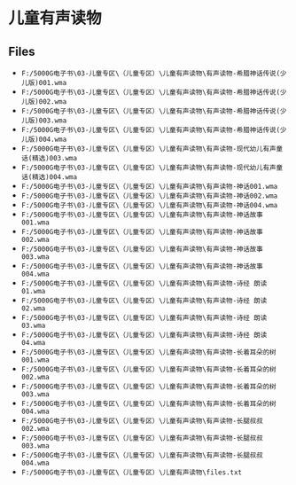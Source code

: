 # 儿童有声读物

## Files

- `F:/5000G电子书\03-儿童专区\（儿童专区）\儿童有声读物\有声读物-希腊神话传说(少儿版)001.wma`
- `F:/5000G电子书\03-儿童专区\（儿童专区）\儿童有声读物\有声读物-希腊神话传说(少儿版)002.wma`
- `F:/5000G电子书\03-儿童专区\（儿童专区）\儿童有声读物\有声读物-希腊神话传说(少儿版)003.wma`
- `F:/5000G电子书\03-儿童专区\（儿童专区）\儿童有声读物\有声读物-希腊神话传说(少儿版)004.wma`
- `F:/5000G电子书\03-儿童专区\（儿童专区）\儿童有声读物\有声读物-现代幼儿有声童话(精选)003.wma`
- `F:/5000G电子书\03-儿童专区\（儿童专区）\儿童有声读物\有声读物-现代幼儿有声童话(精选)004.wma`
- `F:/5000G电子书\03-儿童专区\（儿童专区）\儿童有声读物\有声读物-神话001.wma`
- `F:/5000G电子书\03-儿童专区\（儿童专区）\儿童有声读物\有声读物-神话002.wma`
- `F:/5000G电子书\03-儿童专区\（儿童专区）\儿童有声读物\有声读物-神话004.wma`
- `F:/5000G电子书\03-儿童专区\（儿童专区）\儿童有声读物\有声读物-神话故事001.wma`
- `F:/5000G电子书\03-儿童专区\（儿童专区）\儿童有声读物\有声读物-神话故事002.wma`
- `F:/5000G电子书\03-儿童专区\（儿童专区）\儿童有声读物\有声读物-神话故事003.wma`
- `F:/5000G电子书\03-儿童专区\（儿童专区）\儿童有声读物\有声读物-神话故事004.wma`
- `F:/5000G电子书\03-儿童专区\（儿童专区）\儿童有声读物\有声读物-诗经 朗读01.wma`
- `F:/5000G电子书\03-儿童专区\（儿童专区）\儿童有声读物\有声读物-诗经 朗读02.wma`
- `F:/5000G电子书\03-儿童专区\（儿童专区）\儿童有声读物\有声读物-诗经 朗读03.wma`
- `F:/5000G电子书\03-儿童专区\（儿童专区）\儿童有声读物\有声读物-诗经 朗读04.wma`
- `F:/5000G电子书\03-儿童专区\（儿童专区）\儿童有声读物\有声读物-长着耳朵的树001.wma`
- `F:/5000G电子书\03-儿童专区\（儿童专区）\儿童有声读物\有声读物-长着耳朵的树002.wma`
- `F:/5000G电子书\03-儿童专区\（儿童专区）\儿童有声读物\有声读物-长着耳朵的树003.wma`
- `F:/5000G电子书\03-儿童专区\（儿童专区）\儿童有声读物\有声读物-长着耳朵的树004.wma`
- `F:/5000G电子书\03-儿童专区\（儿童专区）\儿童有声读物\有声读物-长腿叔叔002.wma`
- `F:/5000G电子书\03-儿童专区\（儿童专区）\儿童有声读物\有声读物-长腿叔叔003.wma`
- `F:/5000G电子书\03-儿童专区\（儿童专区）\儿童有声读物\有声读物-长腿叔叔004.wma`
- `F:/5000G电子书\03-儿童专区\（儿童专区）\儿童有声读物\files.txt`
